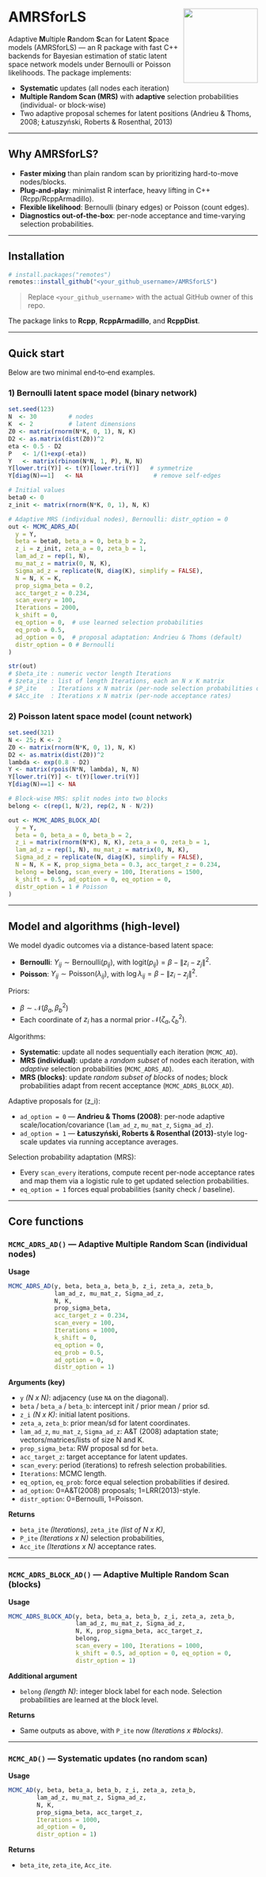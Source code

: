 

# AMRSforLS <img src="man/figures/AMRSforLS_logo.png" align="right" height="150"/>

Adaptive **M**ultiple **R**andom **S**can for **L**atent **S**pace models (AMRSforLS) — an R package with fast C++ backends for Bayesian estimation of static latent space network models under Bernoulli or Poisson likelihoods. The package implements:

- **Systematic** updates (all nodes each iteration)
- **Multiple Random Scan (MRS)** with **adaptive** selection probabilities (individual- or block-wise)
- Two adaptive proposal schemes for latent positions (Andrieu & Thoms, 2008; Łatuszyński, Roberts & Rosenthal, 2013)

---

## Why AMRSforLS?
- **Faster mixing** than plain random scan by prioritizing hard-to-move nodes/blocks.
- **Plug-and-play**: minimalist R interface, heavy lifting in C++ (Rcpp/RcppArmadillo).
- **Flexible likelihood**: Bernoulli (binary edges) or Poisson (count edges).
- **Diagnostics out-of-the-box**: per-node acceptance and time-varying selection probabilities.

---

## Installation

```r
# install.packages("remotes")
remotes::install_github("<your_github_username>/AMRSforLS")
```

> Replace `<your_github_username>` with the actual GitHub owner of this repo.

The package links to **Rcpp**, **RcppArmadillo**, and **RcppDist**.

---

## Quick start

Below are two minimal end‑to‑end examples.

### 1) Bernoulli latent space model (binary network)

```r
set.seed(123)
N  <- 30         # nodes
K  <- 2          # latent dimensions
Z0 <- matrix(rnorm(N*K, 0, 1), N, K)
D2 <- as.matrix(dist(Z0))^2
eta <- 0.5 - D2
P   <- 1/(1+exp(-eta))
Y   <- matrix(rbinom(N*N, 1, P), N, N)
Y[lower.tri(Y)] <- t(Y)[lower.tri(Y)]   # symmetrize
Y[diag(N)==1]   <- NA                    # remove self-edges

# Initial values
beta0 <- 0
z_init <- matrix(rnorm(N*K, 0, 1), N, K)

# Adaptive MRS (individual nodes), Bernoulli: distr_option = 0
out <- MCMC_ADRS_AD(
  y = Y,
  beta = beta0, beta_a = 0, beta_b = 2,
  z_i = z_init, zeta_a = 0, zeta_b = 1,
  lam_ad_z = rep(1, N),
  mu_mat_z = matrix(0, N, K),
  Sigma_ad_z = replicate(N, diag(K), simplify = FALSE),
  N = N, K = K,
  prop_sigma_beta = 0.2,
  acc_target_z = 0.234,
  scan_every = 100,
  Iterations = 2000,
  k_shift = 0,
  eq_option = 0,  # use learned selection probabilities
  eq_prob = 0.5,
  ad_option = 0,  # proposal adaptation: Andrieu & Thoms (default)
  distr_option = 0 # Bernoulli
)

str(out)
# $beta_ite : numeric vector length Iterations
# $zeta_ite : list of length Iterations, each an N x K matrix
# $P_ite    : Iterations x N matrix (per-node selection probabilities over time)
# $Acc_ite  : Iterations x N matrix (per-node acceptance rates)
```

### 2) Poisson latent space model (count network)

```r
set.seed(321)
N <- 25; K <- 2
Z0 <- matrix(rnorm(N*K, 0, 1), N, K)
D2 <- as.matrix(dist(Z0))^2
lambda <- exp(0.8 - D2)
Y <- matrix(rpois(N*N, lambda), N, N)
Y[lower.tri(Y)] <- t(Y)[lower.tri(Y)]
Y[diag(N)==1] <- NA

# Block-wise MRS: split nodes into two blocks
belong <- c(rep(1, N/2), rep(2, N - N/2))

out <- MCMC_ADRS_BLOCK_AD(
  y = Y,
  beta = 0, beta_a = 0, beta_b = 2,
  z_i = matrix(rnorm(N*K), N, K), zeta_a = 0, zeta_b = 1,
  lam_ad_z = rep(1, N), mu_mat_z = matrix(0, N, K),
  Sigma_ad_z = replicate(N, diag(K), simplify = FALSE),
  N = N, K = K, prop_sigma_beta = 0.3, acc_target_z = 0.234,
  belong = belong, scan_every = 100, Iterations = 1500,
  k_shift = 0.5, ad_option = 0, eq_option = 0,
  distr_option = 1 # Poisson
)
```

---

## Model and algorithms (high-level)
We model dyadic outcomes via a distance-based latent space:

- **Bernoulli**:  $Y_{ij} \sim \text{Bernoulli}(p_{ij})$, with $\text{logit}(p_{ij}) = \beta - \lVert z_i - z_j \rVert^2$.
- **Poisson**:   $Y_{ij} \sim \text{Poisson}(\lambda_{ij})$, with $\log \lambda_{ij} = \beta - \lVert z_i - z_j \rVert^2$.

Priors:
- $\beta \sim \mathcal{N}(\beta_a, \beta_b^2)$
- Each coordinate of $z_i$ has a normal prior $\mathcal{N}(\zeta_a, \zeta_b^2)$.

Algorithms:
- **Systematic**: update all nodes sequentially each iteration (`MCMC_AD`).
- **MRS (individual)**: update a *random subset* of nodes each iteration, with *adaptive* selection probabilities (`MCMC_ADRS_AD`).
- **MRS (blocks)**: update *random subset of blocks* of nodes; block probabilities adapt from recent acceptance (`MCMC_ADRS_BLOCK_AD`).

Adaptive proposals for \(z_i\):
- `ad_option = 0` — **Andrieu & Thoms (2008)**: per-node adaptive scale/location/covariance (`lam_ad_z`, `mu_mat_z`, `Sigma_ad_z`).
- `ad_option = 1` — **Łatuszyński, Roberts & Rosenthal (2013)**-style log-scale updates via running acceptance averages.

Selection probability adaptation (MRS):
- Every `scan_every` iterations, compute recent per-node acceptance rates and map them via a logistic rule to get updated selection probabilities.
- `eq_option = 1` forces equal probabilities (sanity check / baseline).

---

## Core functions

### `MCMC_ADRS_AD()` — Adaptive Multiple Random Scan (individual nodes)
**Usage**
```r
MCMC_ADRS_AD(y, beta, beta_a, beta_b, z_i, zeta_a, zeta_b,
             lam_ad_z, mu_mat_z, Sigma_ad_z,
             N, K,
             prop_sigma_beta,
             acc_target_z = 0.234,
             scan_every = 100,
             Iterations = 1000,
             k_shift = 0,
             eq_option = 0,
             eq_prob = 0.5,
             ad_option = 0,
             distr_option = 1)
```
**Arguments (key)**
- `y` *(N x N)*: adjacency (use `NA` on the diagonal).
- `beta` / `beta_a` / `beta_b`: intercept init / prior mean / prior sd.
- `z_i` *(N x K)*: initial latent positions.
- `zeta_a`, `zeta_b`: prior mean/sd for latent coordinates.
- `lam_ad_z`, `mu_mat_z`, `Sigma_ad_z`: A&T (2008) adaptation state; vectors/matrices/lists of size N and K.
- `prop_sigma_beta`: RW proposal sd for `beta`.
- `acc_target_z`: target acceptance for latent updates.
- `scan_every`: period (iterations) to refresh selection probabilities.
- `Iterations`: MCMC length.
- `eq_option`, `eq_prob`: force equal selection probabilities if desired.
- `ad_option`: 0=A&T(2008) proposals; 1=LRR(2013)-style.
- `distr_option`: 0=Bernoulli, 1=Poisson.

**Returns**
- `beta_ite` *(Iterations)*, `zeta_ite` *(list of N x K)*,
- `P_ite` *(Iterations x N)* selection probabilities,
- `Acc_ite` *(Iterations x N)* acceptance rates.

---

### `MCMC_ADRS_BLOCK_AD()` — Adaptive Multiple Random Scan (blocks)
**Usage**
```r
MCMC_ADRS_BLOCK_AD(y, beta, beta_a, beta_b, z_i, zeta_a, zeta_b,
                   lam_ad_z, mu_mat_z, Sigma_ad_z,
                   N, K, prop_sigma_beta, acc_target_z,
                   belong,
                   scan_every = 100, Iterations = 1000,
                   k_shift = 0.5, ad_option = 0, eq_option = 0,
                   distr_option = 1)
```
**Additional argument**
- `belong` *(length N)*: integer block label for each node. Selection probabilities are learned at the block level.

**Returns**
- Same outputs as above, with `P_ite` now *(Iterations x #blocks)*.

---

### `MCMC_AD()` — Systematic updates (no random scan)
**Usage**
```r
MCMC_AD(y, beta, beta_a, beta_b, z_i, zeta_a, zeta_b,
        lam_ad_z, mu_mat_z, Sigma_ad_z,
        N, K,
        prop_sigma_beta, acc_target_z,
        Iterations = 1000,
        ad_option = 0,
        distr_option = 1)
```
**Returns**
- `beta_ite`, `zeta_ite`, `Acc_ite`.
